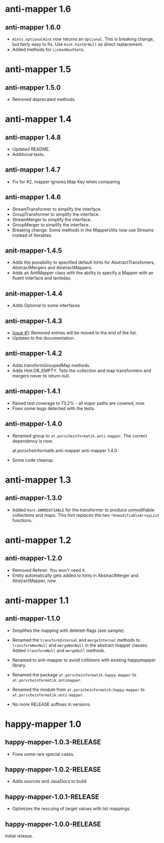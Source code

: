 # anti-mapper 1.6

## anti-mapper 1.6.0

* `Hints.optionalHint` now returns an `Optional`. This is breaking change, but fairly easy to fix. Use `Hint.hintOrNull` as direct replacement.
* Added methods for `LinkedHashSet`s.

# anti-mapper 1.5

## anti-mapper 1.5.0

* Removed deprecated methods.

# anti-mapper 1.4

## anti-mapper 1.4.8

* Updated README.
* Additional tests.

## anti-mapper 1.4.7

* Fix for #2, mapper ignores Map Key when comparing 
 
## anti-mapper 1.4.6

* StreamTransformer to simplify the interface.
* GroupTransformer to simplify the interface.
* StreamMerger to simplify the interface.
* GroupMerger to simplify the interface.
* Breaking change: Some methods in the MapperUtils now use Streams instead of Iterables.

## anit-mapper-1.4.5

* Adds the possibility to specified default hints for AbstractTransfomers, AbstractMergers and AbstractMappers.
* Adds an AntiMapper class with the ability to specify a Mapper with an fluent interface and lambdas.

## anit-mapper-1.4.4

* Adds Optional to some interfaces

## anti-mapper-1.4.3

* [Issue #1](https://github.com/porscheinformatik/anti-mapper/issues/1): Removed entries will be moved to the end of the list.
* Updates to the documentation.

## anti-mapper-1.4.2

* Adds transformGroupedMap methods.
* Adds Hint.OR_EMPTY. Tells the collection and map transformers and mergers never to return null.

## anti-mapper-1.4.1

* Raised test coverage to 73,2% - all major paths are covered, now.
* Fixes some bugs detected with the tests.
 
## anti-mapper-1.4.0

* Renamed group to `at.porscheinformatik.anti-mapper`. The correct dependency is now:

    <groupId>at.porscheinformatik.anti-mapper</groupId>
    <artifactId>anti-mapper</artifactId>
    <version>1.4.0</version>

* Some code cleanup.

# anti-mapper 1.3

## anti-mapper-1.3.0

* Added `Hint.UNMODIFIABLE` for the transformer to produce unmodifiable collections and maps.
  This hint replaces the two `*UnmodifiableArrayList` functions. 

# anti-mapper 1.2

## anti-mapper-1.2.0

* Removed Referer. You won't need it.
* Entity automatically gets added to hints in AbstractMerger and AbstractMapper, now.

# anti-mapper 1.1

## anti-mapper-1.1.0

* Simplifies the mapping with deleted-flags (see sample).
* Renamed the `transformInternal` and `mergeInternal` methods to `transformNonNull` and 
  `mergeNonNull` in the abstract mapper classes. Added `transformNull` and `mergeNull` methods.
  
* Renamed to anti-mapper to avoid collisions with existing happymapper library.
* Renamed the package `at.porscheinformatik.happy.mapper` to `at.porscheinformatik.antimapper`.
* Renamed the module from `at.porscheinformatik:happy-mapper` to `at.porscheinformatik:anti-mapper`.

* No more RELEASE suffixes in versions.

# happy-mapper 1.0

## happy-mapper-1.0.3-RELEASE

* Fixes some rare special cases.

## happy-mapper-1.0.2-RELEASE

* Adds sources and JavaDocs to build

## happy-mapper-1.0.1-RELEASE

* Optimizes the rescuing of target values with list mappings.

## happy-mapper-1.0.0-RELEASE

Initial release.
